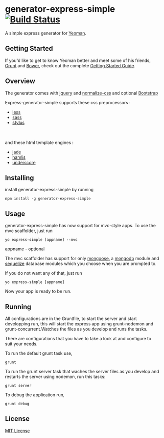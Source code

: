 # generator-express-simple [![Build Status](https://secure.travis-ci.org/ngenerio/generator-express-simple.png?branch=master)](https://travis-ci.org/ngenerio/generator-express-simple)

A simple express generator for [Yeoman](http://yeoman.io).


## Getting Started

If you'd like to get to know Yeoman better and meet some of his friends, [Grunt](http://gruntjs.com) and [Bower](http://bower.io), check out the complete [Getting Started Guide](https://github.com/yeoman/yeoman/wiki/Getting-Started).

## Overview

The generator comes with [jquery](http://jquery.com) and [normalize-css](https://github.com/necolas/normalize.css) and optional [Bootstrap](http://getbootstrap.com)

Express-generator-simple supports these css preprocessors :

- [less](http://lesscss.org)
- [sass](http://sass-lang.com)
- [stylus](http://learnboost.github.io/stylus/)

<br></br>and these html template engines :

- [jade](http://jade-lang.com)
- [hamljs](https://github.com/visionmedia/haml.js)
- [underscore](http://documentcloud.github.io/underscore/#template)

## Installing

install generator-express-simple by running

```shell
npm install -g generator-express-simple
```

## Usage
generator-express-simple has now support  for mvc-style apps.
To use the mvc scaffolder, just run


```shell
yo express-simple [appname] --mvc
```
appname - optional

The mvc scaffolder has support for only [mongoose](http://mongoosejs.com), a [mongodb](http://mongodb.org) module and [sequelize](http://sequelizejs.com) database modules which you choose when you are prompted to.

If you do not want any of that, just run

```shell
yo express-simple [appname]
```
Now your app is ready to be run.

## Running
All configurations are in the Gruntfile, to start the server and start developping run, this will start the express app using grunt-nodemon and grunt-concurrent.Watches the files as you develop and runs the tasks.

There are configurations that you have to take a look at and configure to suit your needs.

To run the default grunt task use,

```shell
grunt
```

To run the grunt server task that waches the server files as you develop and restarts the server using nodemon, run this tasks:

```shell
grunt server
```
To debug the application run,
```shell
grunt debug
```

## License

[MIT License](http://en.wikipedia.org/wiki/MIT_License)
